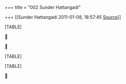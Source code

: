 +++
title = "002 Sunder Hattangadi"

+++
[[Sunder Hattangadi	2011-01-08, 18:57:45 [Source](https://groups.google.com/g/samskrita/c/oEa0bbbV_fo)]]



[TABLE]





[TABLE]

[TABLE]



